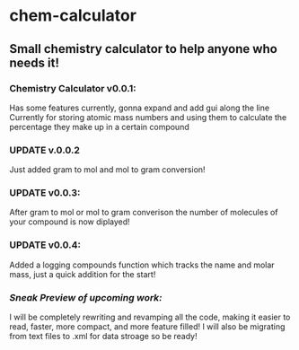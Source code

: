 # **chem-calculator**
## **Small chemistry calculator to help anyone who needs it!**
### **Chemistry Calculator v0.0.1:**
Has some features currently, gonna expand and add gui along the line
Currently for storing atomic mass numbers and using them to calculate the percentage they make up in a certain compound
### **UPDATE v.0.0.2**
Just added gram to mol and mol to gram conversion!
### **UPDATE v0.0.3:**
After gram to mol or mol to gram converison the number of molecules of your compound is now diplayed!
### **UPDATE v0.0.4:**
Added a logging compounds function which tracks the name and molar mass, just a quick addition for the start!
### *Sneak Preview of upcoming work:*
I will be completely rewriting and revamping all the code, making it easier to read, faster, more compact, and more feature filled! I will also be migrating from text files to .xml for data stroage so be ready!
